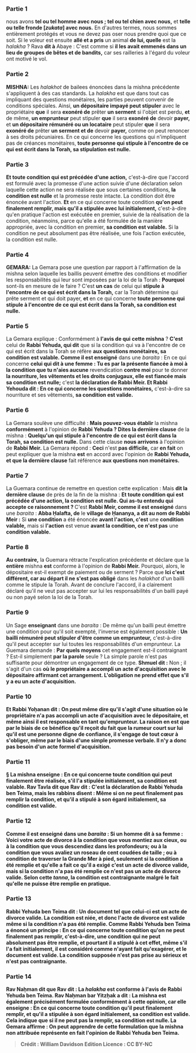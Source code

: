 
### Partie 1
nous avons <b>tel ou tel homme avec nous ; tel ou tel chien avec nous,</b> et <b>telle ou telle fronde [<i>zukata</i>] avec nous.</b> En d'autres termes, nous sommes entièrement protégés et vous ne devez pas oser nous prendre quoi que ce soit. Si le voleur est ensuite <b>allé et a pris</b> un animal <b>de lui, quelle</b> est la <i>halakha</i> ? Rava <b>dit à</b> Abaye : C'est comme si <b>il les avait emmenés dans un lieu de groupes de bêtes et de bandits,</b> car ses railleries à l'égard du voleur ont motivé le vol.

### Partie 2
<strong>MISHNA:</strong> Les <i>halakhot</i> de bailees énoncées dans la mishna précédente s'appliquent à des cas standards. La <i>halakha</i> est que dans tout cas impliquant des questions monétaires, les parties peuvent convenir de conditions spéciales. Ainsi, <b>un dépositaire impayé peut stipuler</b> avec le propriétaire <b>que</b> il sera <b>exonéré de</b> prêter <b>un serment</b> si l'objet est perdu, <b>et</b> de même, <b>un emprunteur</b> peut stipuler <b>que</b> il sera <b>exonéré de</b> devoir <b>payer, </b> et <b>un dépositaire rémunéré ou un locataire</b> peut stipuler <b>que</b> il sera <b>exonéré de</b> prêter <b>un serment et de</b> devoir <b>payer,</b> comme on peut renoncer à ses droits pécuniaires. En ce qui concerne les questions qui n'impliquent pas de créances monétaires, <b>toute personne qui stipule à l'encontre de ce qui est écrit dans la Torah, sa stipulation est nulle.</b>

### Partie 3
<b>Et toute condition qui est précédée d'une action,</b> c'est-à-dire que l'accord est formulé avec la promesse d'une action suivie d'une déclaration selon laquelle cette action ne sera réalisée que sous certaines conditions, <b>la condition est nulle</b> et la promesse reste intacte. La condition doit être énoncée avant l'action. <b>Et</b> en ce qui concerne toute condition <b>qu'on peut finalement remplir, mais qu'il a stipulée avec lui initialement,</b> c'est-à-dire qu'en pratique l'action est exécutée en premier, suivie de la réalisation de la condition, néanmoins, parce qu'elle a été formulée de la manière appropriée, avec la condition en premier, <b>sa condition est valable.</b> Si la condition ne peut absolument pas être réalisée, une fois l'action exécutée, la condition est nulle.

### Partie 4
<strong>GEMARA:</strong> La Gemara pose une question par rapport à l'affirmation de la mishna selon laquelle les baillis peuvent émettre des conditions et modifier les responsabilités qui leur sont imposées par la loi de la Torah : <b>Pourquoi</b> sont-ils en mesure de le faire ? C'est <b>un cas</b> de celui qui <b>stipule à l'encontre de ce qui est écrit dans la Torah,</b> car la Torah détermine qui prête serment et qui doit payer, <b>et</b> en ce qui concerne <b>toute personne qui stipule à l'encontre de ce qui est écrit dans la Torah, sa condition est nulle.</b>

### Partie 5
La Gemara explique : Conformément à <b>l'avis de qui</b> <b>cette mishna</b> ? <b>C'est</b> celui de <b>Rabbi Yehuda, qui dit</b> que si la condition qui va à l'encontre de ce qui est écrit dans la Torah se réfère <b>aux questions monétaires, sa condition est valable. Comme il est enseigné</b> dans une <i>baraita</i> : En ce qui concerne <b>celui qui dit à une femme : Tu es par la présente fiancée à moi à la condition que tu n'aies aucune</b> revendication <b>contre moi</b> pour te donner <b>la nourriture, les vêtements et les droits conjugaux, elle est fiancée mais sa condition est nulle;</b> c'est <b>la déclaration de Rabbi Meir. Et Rabbi Yehouda dit : En ce qui concerne les questions monétaires,</b> c'est-à-dire sa nourriture et ses vêtements, <b>sa condition est valide.</b>

### Partie 6
La Gemara soulève une difficulté : <b>Mais pouvez-vous établir</b> la mishna <b>conformément</b> à l'opinion de <b>Rabbi Yehuda ? Dites la dernière clause</b> de la mishna : <b>Quelqu'un qui stipule à l'encontre de ce qui est écrit dans la Torah, sa condition est nulle.</b> Dans cette clause <b>nous arrivons</b> à l'opinion de <b>Rabbi Meir.</b> La Gemara répond : <b>Ceci</b> n'est <b>pas difficile,</b> car <b>en fait</b> on peut expliquer que la mishna <b>est</b> en accord avec l'opinion de <b>Rabbi Yehuda, et que la dernière clause</b> fait référence <b>aux questions non monétaires.</b>

### Partie 7
La Guemara continue de remettre en question cette explication : Mais <b>dit la dernière clause</b> de près de la fin de la mishna : <b>Et toute condition qui est précédée d'une action, la condition est nulle. Qui as-tu entendu qui accepte ce raisonnement ? </b> C'est <b>Rabbi Meir, comme il est enseigné</b> dans une <i>baraita</i> : <b>Abba Ḥalafta, de</b> le <b>village de Ḥananya, a dit au nom de Rabbi Meir :</b> Si <b>une condition</b> a été énoncée <b>avant l'action, c'est</b> une <b>condition valable,</b> mais si <b>l'action</b> est venue <b>avant la condition, ce n'est pas</b> une <b>condition valable.</b>

### Partie 8
<b>Au contraire,</b> la Guemara rétracte l'explication précédente et déclare que la <b>entière</b> mishna <b>est</b> conforme à l'opinion de <b>Rabbi Meir.</b> Pourquoi, alors, le dépositaire est-il exempt de paiement ou de serment ? Parce que <b>Ici c'est différent, car au départ il ne s'est pas obligé</b> dans les <i>halakhot</i> d'un bailli comme le stipule la Torah. Avant de conclure l'accord, il a clairement déclaré qu'il ne veut pas accepter sur lui les responsabilités d'un bailli payé ou non payé selon la loi de la Torah.

### Partie 9
Un Sage <b>enseignant</b> dans une <i>baraita</i> : De même qu'un bailli peut émettre une condition pour qu'il soit exempté, l'inverse est également possible : <b>Un bailli rémunéré peut stipuler d'être comme un emprunteur,</b> c'est-à-dire qu'il peut accepter sur lui toutes les responsabilités d'un emprunteur. La Guemara demande : <b>Par quels moyens</b> cet engagement est-il contraignant ? Est-il simplement <b>par la parole</b> seule ? La simple parole n'est pas suffisante pour démontrer un engagement de ce type. <b>Shmuel dit :</b> Non ; il s'agit d'un cas <b>où le propriétaire <b>a accompli</b> un acte d'<b>acquisition avec</b> le dépositaire affirmant cet arrangement. L'obligation ne prend effet que s'il y a eu un acte d'acquisition.

### Partie 10
<b>Et Rabbi Yoḥanan dit : On</b> peut <b>même dire</b> qu'il s'agit d'une situation <b>où le propriétaire <b>n'a pas accompli</b> un acte d'<b>acquisition avec</b> le dépositaire, et même ainsi il est responsable en tant qu'emprunteur. La raison en est que <b>par</b> le biais de <b>ce bénéfice</b> qu'il reçoit du fait <b>que la rumeur court sur lui qu'il est</b> une personne <b>digne de confiance, il</b> s'engage de tout cœur à <b>s'obliger,</b> même par le biais d'une simple promesse verbale. Il n'y a donc pas besoin d'un acte formel d'acquisition.

### Partie 11
§ La mishna enseigne : En ce qui concerne <b>toute</b> condition <b>qui peut finalement être réalisée,</b> s'il l'a stipulée initialement, sa condition est valable. <b>Rav Tavla dit</b> que <b>Rav dit : C'est la déclaration de Rabbi Yehuda ben Teima, mais les rabbins disent : Même si on ne peut finalement pas remplir</b> la condition, <b>et qu'il a stipulé à son égard initialement, sa condition est valide.</b>

### Partie 12
<b>Comme il est enseigné</b> dans une <i>baraita</i> : Si un homme dit à sa femme : <b>Voici votre acte de divorce à la condition que vous montiez aux cieux,</b> ou <b>à la condition que vous descendiez dans les profondeurs;</b> ou <b>à la condition que vous avaliez un roseau de cent coudées</b> de taille ; ou <b>à condition de traverser la Grande Mer à pied,</b> seulement si <b>la condition a été remplie</b> et qu'elle a fait ce qu'il a exigé <b>c'est</b> un <b>acte de divorce valide,</b> mais si <b>la condition n'a pas été remplie</b> ce n'est <b>pas</b> un <b>acte de divorce valide. </b> Selon cette <i>tanna</i>, la condition est contraignante malgré le fait qu'elle ne puisse être remplie en pratique.

### Partie 13
<b>Rabbi Yehuda ben Teima dit :</b> Un document <b>tel que celui-ci est</b> un <b>acte de divorce valide.</b> La condition est niée, et donc l'acte de divorce est valide même si la condition n'a pas été remplie. Comme <b>Rabbi Yehuda ben Teima a énoncé un principe :</b> En ce qui concerne <b>toute</b> condition <b>qu'on ne peut finalement pas remplir,</b> c'est-à-dire, une condition qui ne peut absolument pas être remplie, <b>et</b> pourtant <b>il a stipulé</b> à cet effet, même s'il l'a fait <b>initialement, il est</b> considéré <b>comme n'ayant fait qu'exagérer, et</b> le document est <b>valide.</b> La condition supposée n'est pas prise au sérieux et n'est pas contraignante.

### Partie 14
<b>Rav Naḥman dit</b> que <b>Rav dit :</b> La <b><i>halakha</i></b> est <b>conforme</b> à l'avis de <b>Rabbi Yehuda ben Teima. Rav Naḥman bar Yitzḥak a dit : La mishna est également précisément</b> formulée conformément à cette opinion, <b>car elle enseigne :</b> En ce qui concerne <b>toute</b> condition <b>qu'il peut finalement remplir, et qu'il a stipulée à son égard initialement, sa condition est valide.</b> Cela indique que si <b>il ne peut pas la remplir, sa condition est nulle.</b> La Gemara affirme : On peut <b>apprendre de cette formulation</b> que la mishna non attribuée représente en fait l'opinion de Rabbi Yehuda ben Teima.

>Crédit : William Davidson Edition
>Licence : CC BY-NC